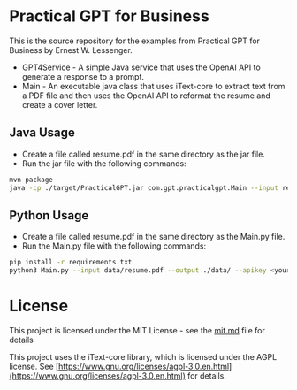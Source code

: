 # Practical GPT for Business

This is the source repository for the examples from Practical GPT for Business by Ernest W. Lessenger.

- GPT4Service - A simple Java service that uses the OpenAI API to generate a response to a prompt.
- Main - An executable java class that uses iText-core to extract text from a PDF file and then uses the OpenAI API to reformat the resume and create a cover letter.

## Java Usage

- Create a file called resume.pdf in the same directory as the jar file.
- Run the jar file with the following commands:

```bash
mvn package
java -cp ./target/PracticalGPT.jar com.gpt.practicalgpt.Main --input resume.pdf --output ./ --apikey <your api key>
```

## Python Usage

- Create a file called resume.pdf in the same directory as the Main.py file.
- Run the Main.py file with the following commands:

```bash
pip install -r requirements.txt
python3 Main.py --input data/resume.pdf --output ./data/ --apikey <your api key>
```

# License

This project is licensed under the MIT License - see the [mit.md](mit.md) file for details

This project uses the iText-core library, which is licensed under the AGPL license. See [https://www.gnu.org/licenses/agpl-3.0.en.html](https://www.gnu.org/licenses/agpl-3.0.en.html) for details.